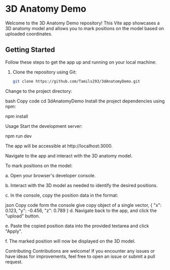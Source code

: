 # 3D Anatomy Demo

Welcome to the 3D Anatomy Demo repository! This Vite app showcases a 3D anatomy model and allows you to mark positions on the model based on uploaded coordinates.

## Getting Started

Follow these steps to get the app up and running on your local machine:

1. Clone the repository using Git:
   ```bash
   git clone https://github.com/Tamils293/3dAnatomyDemo.git
Change to the project directory:

bash
Copy code
cd 3dAnatomyDemo
Install the project dependencies using npm:

npm install


Usage
Start the development server:

npm run dev

The app will be accessible at http://localhost:3000.


Navigate to the app and interact with the 3D anatomy model.

To mark positions on the model:

a. Open your browser's developer console.

b. Interact with the 3D model as needed to identify the desired positions.

c. In the console, copy the position data in the format:

json
Copy code form the console give copy object of a single vector,
{
    "x": 0.123,
    "y": -0.456,
    "z": 0.789
}
d. Navigate back to the app, and click the "upload" button.

e. Paste the copied position data into the provided textarea and click "Apply".

f. The marked position will now be displayed on the 3D model.

Contributing
Contributions are welcome! If you encounter any issues or have ideas for improvements, feel free to open an issue or submit a pull request.


